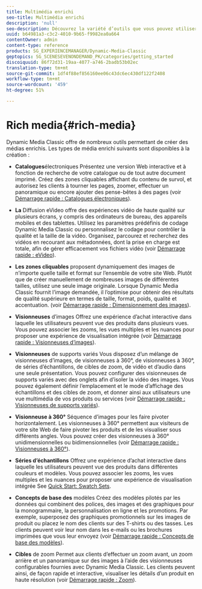 ```yaml
---
title: Multimédia enrichi
seo-title: Multimédia enrichi
description: 'null'
seo-description: Découvrez la variété d’outils que vous pouvez utiliser dans Dynamic Media Classic pour créer des médias enrichis.
uuid: b64981a3-c3c2-4010-9b65-f9982ea0a664
contentOwner: admin
content-type: reference
products: SG_EXPERIENCEMANAGER/Dynamic-Media-Classic
geptopics: SG_SCENESEVENONDEMAND_PK/categories/getting_started
discoiquuid: 86f72d31-19aa-4077-a746-2badb53b02ec
translation-type: tm+mt
source-git-commit: 1df4f88ef856160ee06c43dc6ec430df122f2408
workflow-type: tm+mt
source-wordcount: '459'
ht-degree: 51%

---
```



# Rich media{#rich-media}

Dynamic Media Classic offre de nombreux outils permettant de créer des médias enrichis. Les types de média enrichi suivants sont disponibles à la création :

* **Catalogues**&#x200B;électroniques Présentez une version Web interactive et à fonction de recherche de votre catalogue ou de tout autre document imprimé. Créez des zones cliquables affichant du contenu de survol, et autorisez les clients à tourner les pages, zoomer, effectuer un panoramique ou encore ajouter des pense-bêtes à des pages (voir [Démarrage rapide : Catalogues électroniques](/help/quick-start-ecatalog.md)).

* **La** Diffusion eVideo offre des expériences vidéo de haute qualité sur plusieurs écrans, y compris des ordinateurs de bureau, des appareils mobiles et des tablettes. Utilisez les paramètres prédéfinis de codage Dynamic Media Classic ou personnalisez le codage pour contrôler la qualité et la taille de la vidéo. Organisez, parcourez et recherchez des vidéos en recourant aux métadonnées, dont la prise en charge est totale, afin de gérer efficacement vos fichiers vidéo (voir [Démarrage rapide : eVideo](/help/quick-start-video.md)).

* **Les zones cliquables** proposent dynamiquement des images de n’importe quelle taille et format sur l’ensemble de votre site Web. Plutôt que de créer manuellement de nombreuses images de différentes tailles, utilisez une seule image originale. Lorsque Dynamic Media Classic fournit l’image demandée, il l’optimise pour obtenir des résultats de qualité supérieure en termes de taille, format, poids, qualité et accentuation. (voir [Démarrage rapide : Dimensionnement des images](/help/quick-start-image-sizing.md)).

* **Visionneuses** d’images Offrez une expérience d’achat interactive dans laquelle les utilisateurs peuvent vue des produits dans plusieurs vues. Vous pouvez associer les zooms, les vues multiples et les nuances pour proposer une expérience de visualisation intégrée (voir [Démarrage rapide : Visionneuses d’images](/help/quick-start-image-sets.md)).

* **Visionneuses** de supports variés Vous disposez d’un mélange de visionneuses d’images, de visionneuses à 360°, de visionneuses à 360°, de séries d’échantillons, de cibles de zoom, de vidéo et d’audio dans une seule présentation. Vous pouvez configurer des visionneuses de supports variés avec des onglets afin d’isoler la vidéo des images. Vous pouvez également définir l’emplacement et le mode d’affichage des échantillons et des cibles de zoom, et donner ainsi aux utilisateurs une vue multimédia de vos produits ou services (voir [Démarrage rapide : Visionneuses de supports variés](/help/quick-start-mixed-media-sets.md)).

* **Visionneuse à 360°** Séquence d’images pour les faire pivoter horizontalement. Les visionneuses à 360° permettent aux visiteurs de votre site Web de faire pivoter les produits et de les visualiser sous différents angles. Vous pouvez créer des visionneuses à 360° unidimensionnelles ou bidimensionnelles (voir [Démarrage rapide : Visionneuses à 360°](/help/quick-start-spin-sets.md)).

* **Séries d’échantillons** Offrez une expérience d’achat interactive dans laquelle les utilisateurs peuvent vue des produits dans différentes couleurs et modèles. Vous pouvez associer les zooms, les vues multiples et les nuances pour proposer une expérience de visualisation intégrée See [Quick Start: Swatch Sets](/help/quick-start-swatch-sets.md).

* **Concepts de base des** modèles Créez des modèles pilotés par les données qui combinent des polices, des images et des graphiques pour la monogrammaire, la personnalisation en ligne et les promotions. Par exemple, superposez des graphiques promotionnels sur les images de produit ou placez le nom des clients sur des T-shirts ou des tasses. Les clients peuvent voir leur nom dans les e-mails ou les brochures imprimées que vous leur envoyez (voir [Démarrage rapide : Concepts de base des modèles](/help/quick-start-template-basics.md)).

* **Cibles** de zoom Permet aux clients d’effectuer un zoom avant, un zoom arrière et un panoramique sur des images à l’aide des visionneuses configurables fournies avec Dynamic Media Classic. Les clients peuvent ainsi, de façon rapide et interactive, visualiser les détails d’un produit en haute résolution (voir [Démarrage rapide : Zoom](/help/quick-start-zoom.md)).
